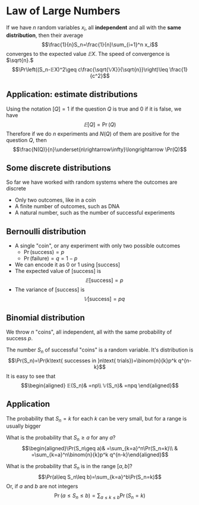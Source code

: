 # Law of Large Numbers

If we have $n$ random variables $x_i$, all **independent** and all with the **same distribution**, then their average
$$\frac{1}{n}S_n=\frac{1}{n}\sum_{i=1}^n x_i$$
converges to the expected value $𝔼 X$. The speed of convergence is $\sqrt{n}.$
$$\Pr\left((S_n-𝔼X)^2\geq c\frac{\sqrt{𝕍X}}{\sqrt{n}}\right)\leq \frac{1}{c^2}$$


<!-- la pregunta crítica es cómo pasar de un "promedio de población" a un "resultado esperado" de un experimento particular.
Lo que queremos saber es la distribución. Lo que podemos tener (a veces fácil, a veces, lo único) es el promedio -->

## Application: estimate distributions

Using the notation $[Q]=1$ if the question $Q$ is true and $0$ if it is false, we have
$$𝔼[Q]=\Pr(Q)$$
Therefore if we do $n$ experiments and $N(Q)$ of them are positive for the question $Q,$ then
$$\frac{N(Q)}{n}\underset{n\rightarrow\infty}\longrightarrow \Pr(Q)$$

## Some discrete distributions

So far we have worked with random systems where the outcomes are discrete

+ Only two outcomes, like in a coin
+ A finite number of outcomes, such as DNA
+ A natural number, such as the number of successful experiments

## Bernoulli distribution

+ A single "coin", or any experiment with only two possible outcomes
    + $\Pr(\text{success}) = p$
    + $\Pr(\text{failure}) = q = 1-p$
+ We can encode it as 0 or 1 using $[\text{success}]$
+ The expected value of $[\text{success}]$ is $$𝔼[\text{success}]=p$$
+ The variance of $[\text{success}]$ is $$𝕍[\text{success}]=pq$$

## Binomial distribution

We throw $n$ "coins", all independent, all with the same probability of success $p$.

The number $S_n$ of successful "coins" is a random variable. It's distribution is
$$\Pr(S_n)=\Pr(k\text{ successes in }n\text{ trials})=\binom{n}{k}p^k q^{n-k}$$
It is easy to see that
$$\begin{aligned}
𝔼(S_n)& =np\\
𝕍(S_n)& =npq
\end{aligned}$$

## Application
The probability that $S_n=k$ for each $k$ can be very small, but for a range is usually bigger

What is the probability that $S_n\geq a$ for any $a$?
$$\begin{aligned}\Pr(S_n\geq a)& =\sum_{k=a}^n\Pr(S_n=k)\\
& =\sum_{k=a}^n\binom{n}{k}p^k q^{n-k}\end{aligned}$$

What is the probability that $S_n$ is in the range $[a,b]$?
$$\Pr(a\leq S_n\leq b)=\sum_{k=a}^b\Pr(S_n=k)$$
Or, if $a$ and $b$ are not integers
$$\Pr(a\leq S_n\leq b)=\sum_{a\leq k\leq b}\Pr(S_n=k)$$
